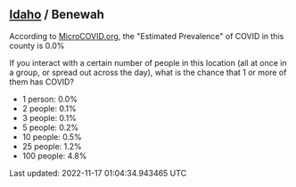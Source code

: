 
## [Idaho](/united-states/idaho) / Benewah

According to [MicroCOVID.org](http://microcovid.org),
the "Estimated Prevalence" of COVID in this county is 0.0%

If you interact with a certain number of people in this location
(all at once in a group, or spread out across the day), what is the chance that
1 or more of them has COVID?

- 1 person: 0.0%
- 2 people: 0.1%
- 3 people: 0.1%
- 5 people: 0.2%
- 10 people: 0.5%
- 25 people: 1.2%
- 100 people: 4.8%

Last updated: 2022-11-17 01:04:34.943465 UTC
